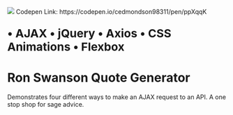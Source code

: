 <img src="http://pm1.narvii.com/6254/db288a5dfac54431d6b055b3ee85599bdd6f3149_128.jpg">
Codepen Link: https://codepen.io/cedmondson98311/pen/ppXqqK


<p style="font-size:26px"><b>• AJAX
 • jQuery
 • Axios
 • CSS Animations
 • Flexbox</b></p>

# Ron Swanson Quote Generator
Demonstrates four different ways to make an AJAX request to an API. A one stop shop for sage advice.
